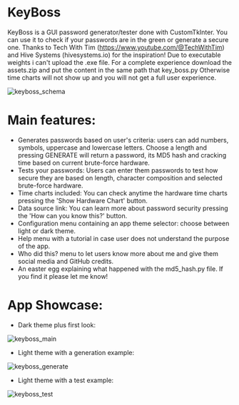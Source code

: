 # KeyBoss

KeyBoss is a GUI password generator/tester done with CustomTkInter. You can use it to check if your passwords are in the green or generate a secure one. 
Thanks to Tech With Tim (https://www.youtube.com/@TechWithTim) and Hive Systems (hivesystems.io) for the inspiration!
Due to executable weights i can't upload the .exe file. For a complete experience download the assets.zip and put the content in the same path that key_boss.py
Otherwise time charts will not show up and you will not get a full user experience.

![keyboss_schema](https://github.com/JVinuelas19/KeyBoss/assets/111135343/181b95c3-6d30-4eb2-8496-c89415be12b2)

# Main features:
- Generates passwords based on user's criteria: users can add numbers, symbols, uppercase and lowercase letters. Choose a length and pressing GENERATE will return a password, its MD5 hash and cracking time based on current brute-force hardware.
- Tests your passwords: Users can enter them passwords to test how secure they are based on length, character composition and selected brute-force hardware.
- Time charts included: You can check anytime the hardware time charts pressing the 'Show Hardware Chart' button.
- Data source link: You can learn more about password security pressing the 'How can you know this?' button.
- Configuration menu containing an app theme selector: choose between light or dark theme.
- Help menu with a tutorial in case user does not understand the purpose of the app.
- Who did this? menu to let users know more about me and give them social media and GitHub credits.
- An easter egg explaining what happened with the md5_hash.py file. If you find it please let me know!


# App Showcase:

- Dark theme plus first look:

![keyboss_main](https://github.com/JVinuelas19/KeyBoss/assets/111135343/acce306c-3569-43a5-96dd-9c8ba4087fa7)

- Light theme with a generation example:

![keyboss_generate](https://github.com/JVinuelas19/KeyBoss/assets/111135343/01fd17fa-d67d-4dde-bc6b-8a267a83fb0c)

- Light theme with a test example:

![keyboss_test](https://github.com/JVinuelas19/KeyBoss/assets/111135343/a3b6cb8a-412a-40ba-887a-20bc20695a0b)




